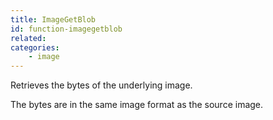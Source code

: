 ```yaml
---
title: ImageGetBlob
id: function-imagegetblob
related:
categories:
    - image
---
```


Retrieves the bytes of the underlying image.

The bytes are in the same image format as the source image.